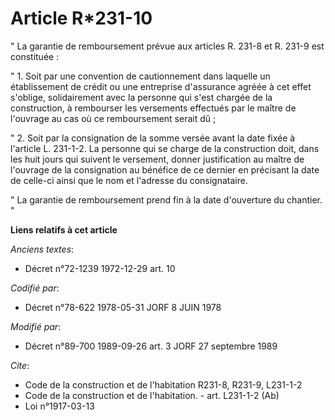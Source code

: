 # Article R*231-10

" La garantie de remboursement prévue aux articles R. 231-8 et R. 231-9 est constituée :

" 1. Soit par une convention de cautionnement dans laquelle un établissement de crédit ou une entreprise d'assurance agréée à
cet effet s'oblige, solidairement avec la personne qui s'est chargée de la construction, à rembourser les versements
effectués par le maître de l'ouvrage au cas où ce remboursement serait dû ;

" 2. Soit par la consignation de la somme versée avant la date fixée à l'article L. 231-1-2. La personne qui se charge de la
construction doit, dans les huit jours qui suivent le versement, donner justification au maître de l'ouvrage de la
consignation au bénéfice de ce dernier en précisant la date de celle-ci ainsi que le nom et l'adresse du consignataire.

" La garantie de remboursement prend fin à la date d'ouverture du chantier. "

**Liens relatifs à cet article**

_Anciens textes_:

  - Décret n°72-1239 1972-12-29 art. 10

_Codifié par_:

  - Décret n°78-622 1978-05-31 JORF 8 JUIN 1978

_Modifié par_:

  - Décret n°89-700 1989-09-26 art. 3 JORF 27 septembre 1989

_Cite_:

  - Code de la construction et de l'habitation R231-8, R231-9, L231-1-2
  - Code de la construction et de l'habitation. - art. L231-1-2 (Ab)
  - Loi n°1917-03-13
